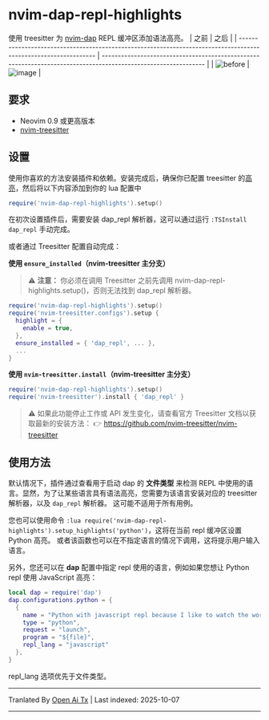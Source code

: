 # nvim-dap-repl-highlights
使用 treesitter 为 [nvim-dap](https://github.com/mfussenegger/nvim-dap) REPL 缓冲区添加语法高亮。
| 之前                                                                                                            | 之后                                                                                                            |
| --------------------------------------------------------------------------------------------------------------- | -------------------------------------------------------------------------------------------------------------- |
| ![before](https://user-images.githubusercontent.com/20954878/235993939-a3ad95eb-9dfa-41a4-b70e-3a4e890e2adf.png) | ![image](https://user-images.githubusercontent.com/20954878/235993604-642fe658-6cc9-40e0-846c-00df11d963e1.png) |

## 要求
* Neovim 0.9 或更高版本
* [nvim-treesitter](https://github.com/nvim-treesitter/nvim-treesitter)

## 设置
使用你喜欢的方法安装插件和依赖。安装完成后，确保你已配置 treesitter 的[高亮](https://github.com/nvim-treesitter/nvim-treesitter#modules)，然后将以下内容添加到你的 lua 配置中
```lua
require('nvim-dap-repl-highlights').setup()
```
在初次设置插件后，需要安装 dap_repl 解析器，这可以通过运行 `:TSInstall dap_repl` 手动完成。

或者通过 Treesitter 配置自动完成：

**使用 `ensure_installed`（nvim-treesitter 主分支）**
> ⚠️ **注意：** 你必须在调用 Treesitter 之前先调用 nvim-dap-repl-highlights.setup()，否则无法找到 dap_repl 解析器。
```lua
require('nvim-dap-repl-highlights').setup()
require('nvim-treesitter.configs').setup {
  highlight = {
    enable = true,
  },
  ensure_installed = { 'dap_repl', ... },
  ...
}
```
**使用 `nvim-treesitter.install`（nvim-treesitter 主分支）**
```lua
require('nvim-dap-repl-highlights').setup()
require('nvim-treesitter').install { 'dap_repl' }
```
> ⚠️ 如果此功能停止工作或 API 发生变化，请查看官方 Treesitter 文档以获取最新的安装方法：
> 👉 https://github.com/nvim-treesitter/nvim-treesitter

## 使用方法
默认情况下，插件通过查看用于启动 dap 的 **文件类型** 来检测 REPL 中使用的语言。显然，为了让某些语言具有语法高亮，您需要为该语言安装对应的 treesitter 解析器，以及 `dap_repl` 解析器。
这可能不适用于所有用例。

您也可以使用命令 `:lua require('nvim-dap-repl-highlights').setup_highlights('python')`，这将在当前 repl 缓冲区设置 Python 高亮。
或者该函数也可以在不指定语言的情况下调用，这将提示用户输入语言。

另外，您还可以在 **dap** 配置中指定 repl 使用的语言，例如如果您想让 Python repl 使用 JavaScript 高亮：
```lua
local dap = require('dap')
dap.configurations.python = {
  {
    name = "Python with javascript repl because I like to watch the world burn 🔥🔥🔥",
    type = "python",
    request = "launch",
    program = "${file}",
    repl_lang = "javascript"
  },
}
```
repl_lang 选项优先于文件类型。


---

Tranlated By [Open Ai Tx](https://github.com/OpenAiTx/OpenAiTx) | Last indexed: 2025-10-07

---